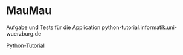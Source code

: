 # MauMau

Aufgabe und Tests für die Application python-tutorial.informatik.uni-wuerzburg.de

<a href="http://python-tutorial.informatik.uni-wuerzburg.de/IDE/Lektion/Aufgaben/MauMau/" target="_blank">Python-Tutorial</a>

